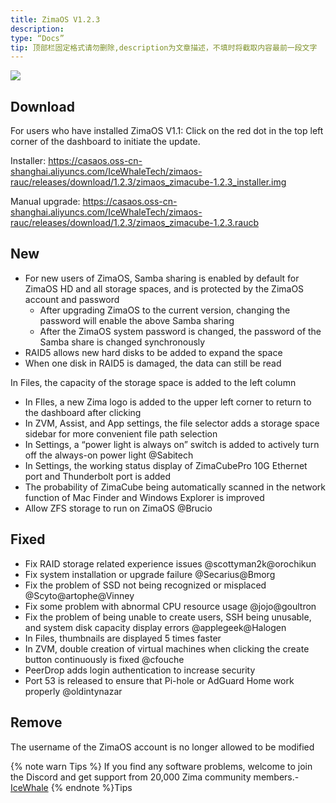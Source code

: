 ```yaml
---
title: ZimaOS V1.2.3
description:
type: “Docs”
tip: 顶部栏固定格式请勿删除,description为文章描述，不填时将截取内容最前一段文字
---
```

![](https://manage.icewhale.io/api/static/docs/1724749372699_image.png)
## Download
For users who have installed ZimaOS V1.1: 
Click on the red dot in the top left corner of the dashboard to initiate the update.

Installer: https://casaos.oss-cn-shanghai.aliyuncs.com/IceWhaleTech/zimaos-rauc/releases/download/1.2.3/zimaos_zimacube-1.2.3_installer.img

Manual upgrade: https://casaos.oss-cn-shanghai.aliyuncs.com/IceWhaleTech/zimaos-rauc/releases/download/1.2.3/zimaos_zimacube-1.2.3.raucb

## New

* For new users of ZimaOS, Samba sharing is enabled by default for ZimaOS HD and all storage spaces, and is protected by the ZimaOS account and password
    - After upgrading ZimaOS to the current version, changing the password will enable the above Samba sharing
    - After the ZimaOS system password is changed, the password of the Samba share is changed synchronously
* RAID5 allows new hard disks to be added to expand the space
* When one disk in RAID5 is damaged, the data can still be read

In Files, the capacity of the storage space is added to the left column
* In FIles, a new Zima logo is added to the upper left corner to return to the dashboard after clicking
* In ZVM, Assist, and App settings, the file selector adds a storage space sidebar for more convenient file path selection
* In Settings, a “power light is always on” switch is added to actively turn off the always-on power light @Sabitech
* In Settings, the working status display of ZimaCubePro 10G Ethernet port and Thunderbolt port is added
* The probability of ZimaCube being automatically scanned in the network function of Mac Finder and Windows Explorer is improved
* Allow ZFS storage to run on ZimaOS @Brucio

## Fixed
* Fix RAID storage related experience issues @scottyman2k@orochikun
* Fix system installation or upgrade failure @Secarius@Bmorg
* Fix the problem of SSD not being recognized or misplaced @Scyto@artophe@Vinney
* Fix some problem with abnormal CPU resource usage @jojo@goultron
* Fix the problem of being unable to create users, SSH being unusable, and system disk capacity display errors @applegeek@Halogen
* In Files, thumbnails are displayed 5 times faster
* In ZVM, double creation of virtual machines when clicking the create button continuously is fixed @cfouche
* PeerDrop adds login authentication to increase security
* Port 53 is released to ensure that Pi-hole or AdGuard Home work properly @oldintynazar


## Remove
The username of the ZimaOS account is no longer allowed to be modified


{% note warn Tips %}
If you find any software problems, welcome to join the Discord and get support from 20,000 Zima community members.- [IceWhale](https://discord.com/invite/f9nzbmpMtU)
{% endnote %}Tips
